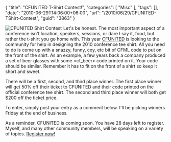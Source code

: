 {
	"title": "CFUNITED T-Shirt Contest!",
	"categories": [
		"Misc"
	],
	"tags": [],
	"date": "2010-06-29T14:06:00+06:00",
	"url": "/2010/06/29/CFUNITED-TShirt-Contest",
	"guid": "3863"
}

<img src="http://static.raymondcamden.com/images/cfjedi/cf_tag_shirt_contest.gif" title="CFUNITED Shirt Contest" align="left" style="margin-right: 5px" /> 

Let's be honest. The most important aspect of a conference isn't
location, speakers, sessions, or dare I say it, food, but rather the
 t-shirt you go home with. This year <a href="http://www.cfunited.com">CFUNITED</a> is looking to the
community for help in designing the 2010 conference tee shirt. All you
need to do is come up with a snazzy, funny, coy, etc bit of CFML code
to put on the front of the shirt. As an example, a few years back a
company produced a set of beer glasses with some <cf_beer> code
printed on it. Your code should be similar. Remember it has to fit on
the front of a shirt so keep it short and sweet.

There will be a first, second, and third place winner. The first place
winner will get 50% off their ticket to CFUNITED and their code
printed on the official conference tee shirt. The second and third
place winner will both get $200 off the ticket price.

To enter, simply post your entry as a comment below. I'll be picking
winners Friday at the end of business.

As a reminder, CFUNITED is coming soon. You have 28 days left to
register. Myself, and many other community members, will be speaking
on a variety of topics. <a href="http://register.cfunited.com/">Register now!</a>